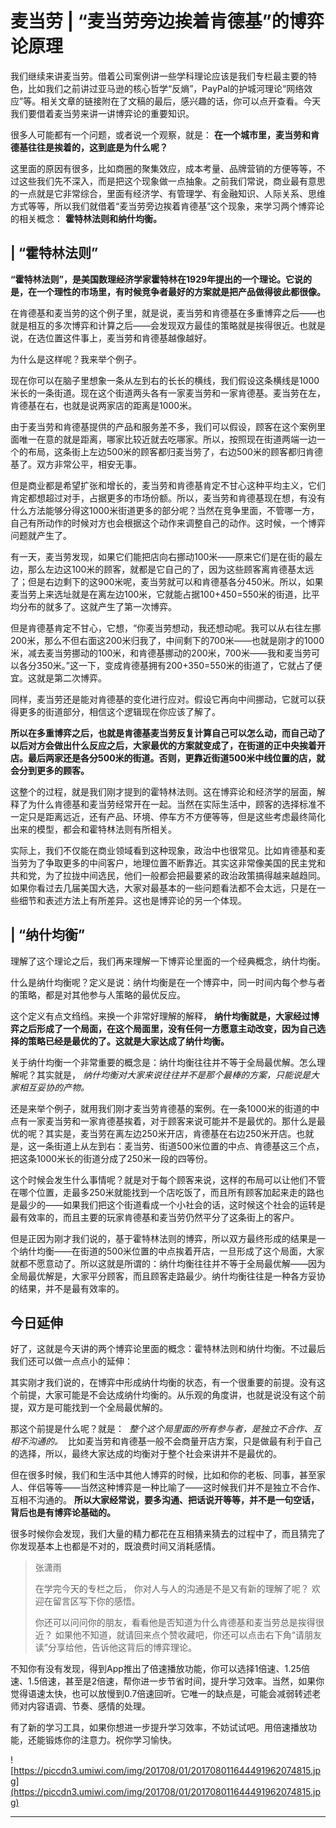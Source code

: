 # 麦当劳 | “麦当劳旁边挨着肯德基”的博弈论原理

我们继续来讲麦当劳。借着公司案例讲一些学科理论应该是我们专栏最主要的特色，比如我们之前讲过亚马逊的核心哲学“反熵”，PayPal的护城河理论“网络效应”等。相关文章的链接附在了文稿的最后，感兴趣的话，你可以点开查看。今天我们要借着麦当劳来讲一讲博弈论的重要知识。

很多人可能都有一个问题，或者说一个观察，就是： **在一个城市里，麦当劳和肯德基往往是挨着的，这到底是为什么呢？**

这里面的原因有很多，比如商圈的聚集效应，成本考量、品牌营销的方便等等，不过这些我们先不深入，而是把这个现象做一点抽象。之前我们常说，商业最有意思的一点就是它非常综合，里面有经济学、有管理学、有金融知识、人际关系、思维方式等等，所以我们就借着“麦当劳旁边挨着肯德基”这个现象，来学习两个博弈论的相关概念： **霍特林法则和纳什均衡。**     

## | “霍特林法则”

 **“霍特林法则”，是美国数理经济学家霍特林在1929年提出的一个理论。它说的是，在一个理性的市场里，有时候竞争者最好的方案就是把产品做得彼此都很像。**

在肯德基和麦当劳的这个例子里，就是说，麦当劳和肯德基在多重博弈之后——也就是相互的多次博弈和计算之后——会发现双方最佳的策略就是挨得很近。也就是说，在选位置这件事上，麦当劳和肯德基越像越好。

为什么是这样呢？我来举个例子。

现在你可以在脑子里想象一条从左到右的长长的横线，我们假设这条横线是1000米长的一条街道。现在这个街道两头各有一家麦当劳和一家肯德基。麦当劳在左，肯德基在右，也就是说两家店的距离是1000米。

由于麦当劳和肯德基提供的产品和服务差不多，我们可以假设，顾客在这个案例里面唯一在意的就是距离，哪家比较近就去吃哪家。所以，按照现在街道两端一边一个的布局，这条街上左边500米的顾客都归麦当劳了，右边500米的顾客都归肯德基了。双方非常公平，相安无事。

但是商业都是希望扩张和增长的，麦当劳和肯德基肯定不甘心这种平均主义，它们肯定都想超过对手，占据更多的市场份额。所以，麦当劳和肯德基现在想，有没有什么方法能够分得这1000米街道更多的部分呢？当然在竞争里面，不管哪一方，自己有所动作的时候对方也会根据这个动作来调整自己的动作。这时候，一个博弈问题就产生了。

有一天，麦当劳发现，如果它们能把店向右挪动100米——原来它们是在街的最左边，那么左边这100米的顾客，就都是它自己的了，因为这些顾客离肯德基太远了；但是右边剩下的这900米呢，麦当劳就可以和肯德基各分450米。所以，如果麦当劳上来选址就是在离左边100米，它就能占据100+450=550米的街道，比平均分布的就多了。这就产生了第一次博弈。

但是肯德基肯定不甘心，它想，“你麦当劳想动，我还想动呢。我可以从右往左挪200米，那么不但右面这200米归我了，中间剩下的700米——也就是刚才的1000米，减去麦当劳挪动的100米，和肯德基挪动的200米，700米——我和麦当劳可以各分350米。”这一下，变成肯德基拥有200+350=550米的街道了，它就占了便宜。这就是第二次博弈。

同样，麦当劳还是能对肯德基的变化进行应对。假设它再向中间挪动，它就可以获得更多的街道部分，相信这个逻辑现在你应该了解了。

 **所以在多重博弈之后，也就是肯德基麦当劳反复计算自己可以怎么动，而自己动了以后对方会做出什么反应之后，大家最优的方案就变成了，在街道的正中央挨着开店。最后两家还是各分500米的街道。否则，更靠近街道500米中线位置的店，就会分到更多的顾客。** 

这整个的过程，就是我们刚才提到的霍特林法则。这在博弈论和经济学的层面，解释了为什么肯德基和麦当劳经常开在一起。当然在实际生活中，顾客的选择标准不一定只是距离远近，还有产品、环境、停车方不方便等等，但是这些考虑最终简化出来的模型，都会和霍特林法则有所相关。

实际上，我们不仅能在商业领域看到这种现象，政治中也很常见。比如肯德基和麦当劳为了争取更多的中间客户，地理位置不断靠近。其实这非常像美国的民主党和共和党，为了拉拢中间选民，他们一般都会把最要紧的政治政策搞得越来越趋同。如果你看过去几届美国大选，大家对最基本的一些问题看法都不会太远，只是在一些细节和表述方法上有所差异。这也是博弈论的另一个体现。    

## | “纳什均衡”

理解了这个理论之后，我们再来理解一下博弈论里面的一个经典概念，纳什均衡。

什么是纳什均衡呢？定义是说：纳什均衡是在一个博弈中，同一时间内每个参与者的策略，都是对其他参与人策略的最优反应。

这个定义有点文绉绉。来换一个非常好理解的解释， **纳什均衡就是，大家经过博弈之后形成了一个局面，在这个局面里，没有任何一方愿意主动改变，因为自己选择的策略已经是最优的了。这就是大家达成了纳什均衡。**

关于纳什均衡一个非常重要的概念是：纳什均衡往往并不等于全局最优解。怎么理解呢？其实就是， *纳什均衡对大家来说往往并不是那个最棒的方案，只能说是大家相互妥协的产物。*

还是来举个例子，就用我们刚才麦当劳肯德基的案例。在一条1000米的街道的中点有一家麦当劳和一家肯德基挨着，对于顾客来说可能并不是最优的。那什么是最优的呢？其实是，麦当劳在离左边250米开店，肯德基在右边250米开店。也就是，这一条街道上从左到右：麦当劳、街道500米位置的中点、肯德基这三个点，把这条1000米长的街道分成了250米一段的四等份。

这个时候会发生什么事情呢？就是对于每个顾客来说，这样的布局可以让他们不管在哪个位置，走最多250米就能找到一个店吃饭了，而且所有顾客加起来走的路也是最少的——如果我们把这个街道看成一个小社会的话，这时候这个社会的运转是最有效率的，而且主要的玩家肯德基和麦当劳仍然平分了这条街上的客户。

但是正因为刚才我们说的，基于霍特林法则的博弈，所以双方最终形成的结果是一个纳什均衡——在街道的500米位置的中点挨着开店，一旦形成了这个局面，大家就都不愿意动了。所以这就是所谓的：纳什均衡往往并不等于全局最优解——因为全局最优解是，大家平分顾客，而且顾客走路最少。纳什均衡往往是一种各方妥协的结果，并不是最有效率的。

## 今日延伸

好了，这就是今天讲的两个博弈论里面的概念：霍特林法则和纳什均衡。不过最后我们还可以做一点点小的延伸：

其实刚才我们说的，在博弈中形成纳什均衡的状态，有一个很重要的前提。没有这个前提，大家可能是不会达成纳什均衡的。从乐观的角度讲，也就是说没有这个前提，双方是可能找到一个全局最优解的。

那这个前提是什么呢？就是：  *整个这个局里面的所有参与者，是独立不合作、互相不沟通的。*  比如麦当劳和肯德基一般不会商量开店方案，只是做最有利于自己的选择，所以，最终大家达成的均衡对于整个社会来讲并不是最优的。

但在很多时候，我们和生活中其他人博弈的时候，比如和你的老板、同事，甚至家人、伴侣等等——当然这种博弈是一种比喻了——这时候我们并不是独立不合作、互相不沟通的。 **所以大家经常说，要多沟通、把话说开等等，并不是一句空话，背后也是有博弈论基础的。**

很多时候你会发现，我们大量的精力都花在互相猜来猜去的过程中了，而且猜完了你发现基本上也都是不对的，既浪费时间又消耗感情。    

> 张潇雨
> 
> 在学完今天的专栏之后， 你对人与人的沟通是不是又有新的理解了呢？ 欢迎在留言区写下你的感悟。
> 
> 你还可以问问你的朋友，看看他是否知道为什么肯德基和麦当劳总是挨得很近？ 如果他不知道，就请回来点个赞收藏吧，你还可以点击右下角“请朋友读”分享给他，告诉他这背后的博弈理论。    

不知你有没有发现，得到App推出了倍速播放功能，你可以选择1倍速、1.25倍速、1.5倍速，甚至是2倍速，帮你进一步节省时间，提升学习效率。当然，如果你觉得语速太快，也可以放慢到0.7倍速回听。它唯一的缺点是，可能会减弱转述老师对内容语调、节奏、感情的处理。

有了新的学习工具，如果你想进一步提升学习效率，不妨试试吧。用倍速播放功能，还能锻炼你的注意力。祝你学习愉快。

![https://piccdn3.umiwi.com/img/201708/01/201708011644491962074815.jpg](https://piccdn3.umiwi.com/img/201708/01/201708011644491962074815.jpg)

---
